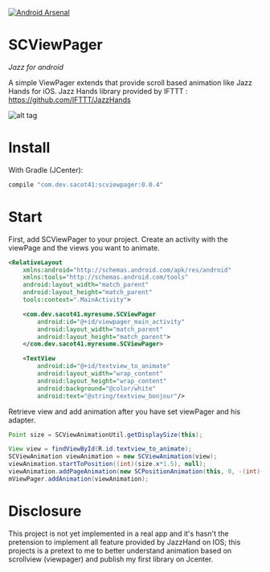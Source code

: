 [![Android Arsenal](https://img.shields.io/badge/Android%20Arsenal-SCViewPager-green.svg?style=flat)](https://android-arsenal.com/details/1/2369)

# SCViewPager
_Jazz for android_

A simple ViewPager extends that provide scroll based animation like Jazz Hands for iOS.
Jazz Hands library provided by IFTTT : https://github.com/IFTTT/JazzHands

![alt tag](https://github.com/sacot41/SCViewPager/blob/master/example_2.gif?raw=true)

# Install

With Gradle (JCenter):

``` groovy
compile "com.dev.sacot41:scviewpager:0.0.4"
```

# Start

First, add SCViewPager to your project. Create an activity with the viewPage and the views you want to animate.

``` xml
<RelativeLayout
    xmlns:android="http://schemas.android.com/apk/res/android"
	xmlns:tools="http://schemas.android.com/tools"
    android:layout_width="match_parent"
	android:layout_height="match_parent"
	tools:context=".MainActivity">

	<com.dev.sacot41.myresume.SCViewPager
        android:id="@+id/viewpager_main_activity"
        android:layout_width="match_parent"
        android:layout_height="match_parent">
	</com.dev.sacot41.myresume.SCViewPager>

	<TextView
        android:id="@+id/textview_to_animate"
        android:layout_width="wrap_content"
        android:layout_height="wrap_content"
        android:background="@color/white"
        android:text="@string/textview_bonjour"/>
```

</RelativeLayout>

Retrieve view and add animation after you have set viewPager and his adapter.

``` java
Point size = SCViewAnimationUtil.getDisplaySize(this);

View view = findViewById(R.id.textview_to_animate);
SCViewAnimation viewAnimation = new SCViewAnimation(view);
viewAnimation.startToPosition((int)(size.x*1.5), null);
viewAnimation.addPageAnimation(new SCPositionAnimation(this, 0, -(int)(size.x*1.5), 0));
mViewPager.addAnimation(viewAnimation);
```

# Disclosure

This project is not yet implemented in a real app and it's hasn't the pretension to implement all feature provided by JazzHand on IOS; this projects is a pretext to me to better understand animation based on scrollview (viewpager) and publish my first library on Jcenter.
